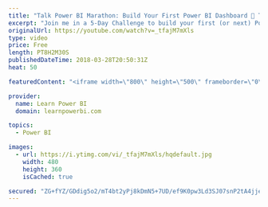 ```yaml
---
title: "Talk Power BI Marathon: Build Your First Power BI Dashboard 🔴 Talk Power BI LIVE (Subscribe & Join)"
excerpt: "Join me in a 5-Day Challenge to build your first (or next) Power BI Dashboard. Accept the challenge at 👉 http://www.learnpowerbi.com/challenge  ⚡Power On!⚡ -Avi Singh / Powerbipro / Microsoft MVP  Support the stream: https://streamlabs.com/powerbipro Multistreaming with https://restream.io/  #PowerBI"
originalUrl: https://youtube.com/watch?v=_tfajM7mXls
type: video
price: Free
length: PT8H2M30S
publishedDateTime: 2018-03-28T20:50:31Z
heat: 50

featuredContent: "<iframe width=\"800\" height=\"500\" frameborder=\"0\" src=\"https://www.youtube.com/embed/_tfajM7mXls\" allow=\"accelerometer; autoplay; encrypted-media; gyroscope; picture-in-picture\" allowfullscreen></iframe>"

provider:
  name: Learn Power BI
  domain: learnpowerbi.com

topics:
  - Power BI

images:
  - url: https://i.ytimg.com/vi/_tfajM7mXls/hqdefault.jpg
    width: 480
    height: 360
    isCached: true

secured: "ZG+fYZ/GDdig5o2/mT4bt2yPj8kDmN5+7UD/ef9K0pw3Ld3SJ07snP2tA4jje7Vf+rfd9bwQ0DyyREyB63q2n8jATiIGXcVojWQSBCEkUU5wivttHwavDyCmPPFQ92qZL2Vuw5Llz1y9k2HL5HFsiiai6MgfrwRRcUlGU2Na0SaXl8RVy8pLSrlL+fka8hYLVobyCz7BTSVR7JYgIiL/efRtKuviZEl7UIasnB2kEKmebV2QgxAGxLnB4nNLcWQ++aUtM1f8MELzJzRpKB7QQEDB0wjbnp1GSgjMR6yaEqEZ523X6n74MExWMbeOg2FUf1hU/tEOlnfFGJzbHQuQuCskoSnCsPza/iLHLZw7fFV9K1oP2+Of0vvKw8LkktXoiIQxCsELo9QBHoAfmAR0PHocualqFK+q+/SM3w6ToHY=;fVWOR9TMeg2BXifAEgxQ4A=="
---
```


